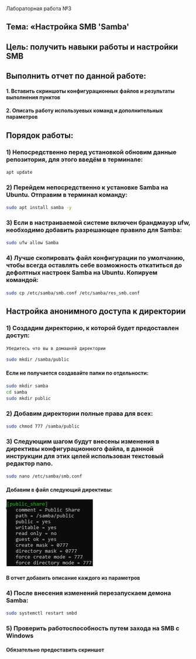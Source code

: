 Лабораторная работа №3
## Тема: «Настройка SMB 'Samba'
## Цель: получить навыки работы и настройки SMB
## Выполнить отчет по данной работе:
#### 1. Вставить скриншоты конфигурационных файлов и результаты выполнения пунктов
#### 2. Описать работу используевых команд и дополнительных параметров

## Порядок работы:

### 1)	Непосредственно перед установкой обновим данные репозитория, для этого введём в терминале:

```sh
apt update
```

### 2) Перейдем непосредственно к установке Samba на Ubuntu. Отправим в терминал команду:

```sh
sudo apt install samba -y
```

### 3) Если в настраиваемой системе включен брандмауэр ufw, необходимо добавить разрешающее правило для Samba:

```sh
sudo ufw allow Samba
```

### 4) Лучше скопировать файл конфигурации по умолчанию, чтобы всегда оставлять себе возможность откатиться до дефолтных настроек Samba на Ubuntu. Копируем командой:

```sh
sudo cp /etc/samba/smb.conf /etc/samba/res_smb.conf
```

## Настройка анонимного доступа к директории

### 1) Создадим директорию, к которой будет предоставлен доступ:
`Убедитесь что вы в домашней директории`

```sh
sudo mkdir /samba/public
```

#### Если не получается создавайте папки по отдельности:

```sh
sudo mkdir samba
cd samba
sudo mkdir public
```

### 2) Добавим директории полные права для всех:

```sh
sudo chmod 777 /samba/public
```
### 3) Следующим шагом будут внесены изменения в директивы конфигурационного файла, в данной инструкции для этих целей использован текстовый редактор nano.

```sh
sudo nano /etc/samba/smb.conf
```
#### Добавим в файл следующий директивы:

<img src="src/img/lb4/1.png"></img>

#### В отчет добавить описание каждого из параметров

### 4) После внесения изменений перезапускаем демона Samba:

```sh
sudo systemctl restart smbd
```

### 5) Проверить работоспособность путем захода на SMB с Windows
#### Обязательно предоставить скриншот
